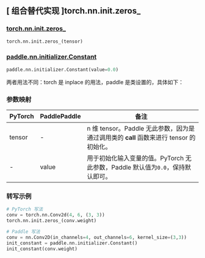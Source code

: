 ## [ 组合替代实现 ]torch.nn.init.zeros_

### [torch.nn.init.zeros_](https://pytorch.org/docs/stable/nn.init.html?highlight=zeros_#torch.nn.init.zeros_)

```python
torch.nn.init.zeros_(tensor)
```

### [paddle.nn.initializer.Constant](https://www.paddlepaddle.org.cn/documentation/docs/zh/develop/api/paddle/nn/initializer/Constant_cn.html)

```python
paddle.nn.initializer.Constant(value=0.0)
```

两者用法不同：torch 是 inplace 的用法，paddle 是类设置的，具体如下：

### 参数映射
| PyTorch       | PaddlePaddle | 备注                                                   |
| ------------- | ------------ | ------------------------------------------------------ |
| tensor        | -          | n 维 tensor。Paddle 无此参数，因为是通过调用类的 __call__ 函数来进行 tensor 的初始化。    |
| -          |  value          | 用于初始化输入变量的值。PyTorch 无此参数，Paddle 默认值为`0.0`，保持默认即可。     |

### 转写示例
```python
# PyTorch 写法
conv = torch.nn.Conv2d(4, 6, (3, 3))
torch.nn.init.zeros_(conv.weight)

# Paddle 写法
conv = nn.Conv2D(in_channels=4, out_channels=6, kernel_size=(3,3))
init_constant = paddle.nn.initializer.Constant()
init_constant(conv.weight)
```
